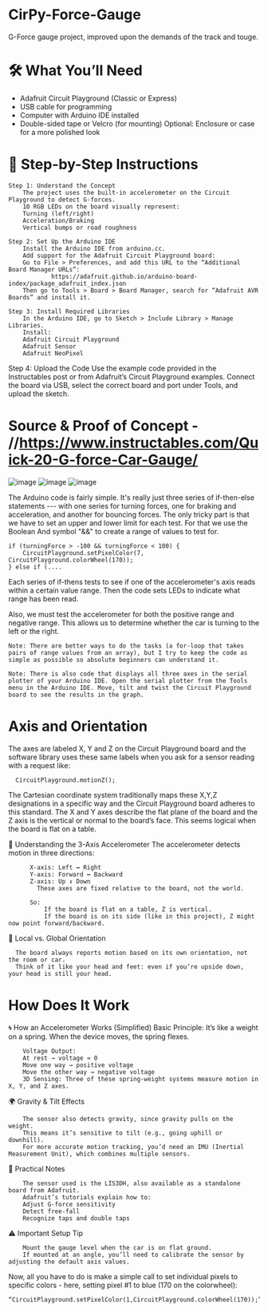# CirPy-Force-Gauge
G-Force gauge project, improved upon the demands of the track and touge.

# 🛠️ What You’ll Need
  - Adafruit Circuit Playground (Classic or Express)
  - USB cable for programming
  -  Computer with Arduino IDE installed
  -  Double-sided tape or Velcro (for mounting)
        Optional: Enclosure or case for a more polished look
        
# 🔧 Step-by-Step Instructions

    Step 1: Understand the Concept
        The project uses the built-in accelerometer on the Circuit Playground to detect G-forces.
        10 RGB LEDs on the board visually represent:
        Turning (left/right)
        Acceleration/Braking
        Vertical bumps or road roughness
        
    Step 2: Set Up the Arduino IDE
        Install the Arduino IDE from arduino.cc.
        Add support for the Adafruit Circuit Playground board:
        Go to File > Preferences, and add this URL to the “Additional Board Manager URLs”:
                https://adafruit.github.io/arduino-board-index/package_adafruit_index.json
        Then go to Tools > Board > Board Manager, search for “Adafruit AVR Boards” and install it.
        
    Step 3: Install Required Libraries
        In the Arduino IDE, go to Sketch > Include Library > Manage Libraries.
        Install:
        Adafruit Circuit Playground
        Adafruit Sensor
        Adafruit NeoPixel
        
Step 4: Upload the Code
        Use the example code provided in the Instructables post or from Adafruit’s Circuit Playground examples.
        Connect the board via USB, select the correct board and port under Tools, and upload the sketch.

# Source & Proof of Concept - //https://www.instructables.com/Quick-20-G-force-Car-Gauge/
![image](https://github.com/user-attachments/assets/a915b4f7-371d-4ef7-8c82-be4e379bccdc)
![image](https://github.com/user-attachments/assets/d1acf736-ab26-4c8d-ab22-2e3cf09ecf3c)
![image](https://github.com/user-attachments/assets/b6fd6691-0879-4928-b041-5409f12cfd18)

The Arduino code is fairly simple. It's really just three series of if-then-else statements --- with one series for turning forces, one for braking and acceleration, and another for bouncing forces. The only tricky part is that we have to set an upper and lower limit for each test. For that we use the Boolean And symbol "&&" to create a range of values to test for.

    if (turningForce > -100 && turningForce < 100) {
        CircuitPlayground.setPixelColor(7, CircuitPlayground.colorWheel(170)); 
    } else if (....
Each series of if-thens tests to see if one of the accelerometer's axis reads within a certain value range. Then the code sets LEDs to indicate what range has been read.

Also, we must test the accelerometer for both the positive range and negative range. This allows us to determine whether the car is turning to the left or the right.

    Note: There are better ways to do the tasks (a for-loop that takes pairs of range values from an array), but I try to keep the code as simple as possible so absolute beginners can understand it.

    Note: There is also code that displays all three axes in the serial plotter of your Arduino IDE. Open the serial plotter from the Tools menu in the Arduino IDE. Move, tilt and twist the Circuit Playground board to see the results in the graph.


# Axis and Orientation
The axes are labeled X, Y and Z on the Circuit Playground board and the software library uses these same labels when you ask for a sensor reading with a request like:

      CircuitPlayground.motionZ(); 
The Cartesian coordinate system traditionally maps these X,Y,Z designations in a specific way and the Circuit Playground board adheres to this standard. The X and Y axes describe the flat plane of the board and the Z axis is the vertical or normal to the board’s face. This seems logical when the board is flat on a table.

🧭 Understanding the 3-Axis Accelerometer
      The accelerometer detects motion in three directions:
      
          X-axis: Left ↔ Right
          Y-axis: Forward ↔ Backward
          Z-axis: Up ↕ Down
            These axes are fixed relative to the board, not the world.
            
          So:
              If the board is flat on a table, Z is vertical.
              If the board is on its side (like in this project), Z might now point forward/backward.
            
🧠 Local vs. Global Orientation

      The board always reports motion based on its own orientation, not the room or car.
      Think of it like your head and feet: even if you’re upside down, your head is still your head.

# How Does It Work
🌀 How an Accelerometer Works (Simplified)
    Basic Principle: It’s like a weight on a spring. When the device moves, the spring flexes.
       
        Voltage Output:
        At rest → voltage ≈ 0
        Move one way → positive voltage
        Move the other way → negative voltage
        3D Sensing: Three of these spring-weight systems measure motion in X, Y, and Z axes.
        
🌍 Gravity & Tilt Effects
       
        The sensor also detects gravity, since gravity pulls on the weight.
        This means it’s sensitive to tilt (e.g., going uphill or downhill).
        For more accurate motion tracking, you’d need an IMU (Inertial Measurement Unit), which combines multiple sensors.
        
🔧 Practical Notes
      
        The sensor used is the LIS3DH, also available as a standalone board from Adafruit.
        Adafruit’s tutorials explain how to:
        Adjust G-force sensitivity
        Detect free-fall
        Recognize taps and double taps
        
⚠️ Important Setup Tip
       
        Mount the gauge level when the car is on flat ground.
        If mounted at an angle, you’ll need to calibrate the sensor by adjusting the default axis values.

Now, all you have to do is make a simple call to set individual pixels to specific colors - here, setting pixel #1 to blue (170 on the colorwheel):

    “CircuitPlayground.setPixelColor(1,CircuitPlayground.colorWheel(170));” 

